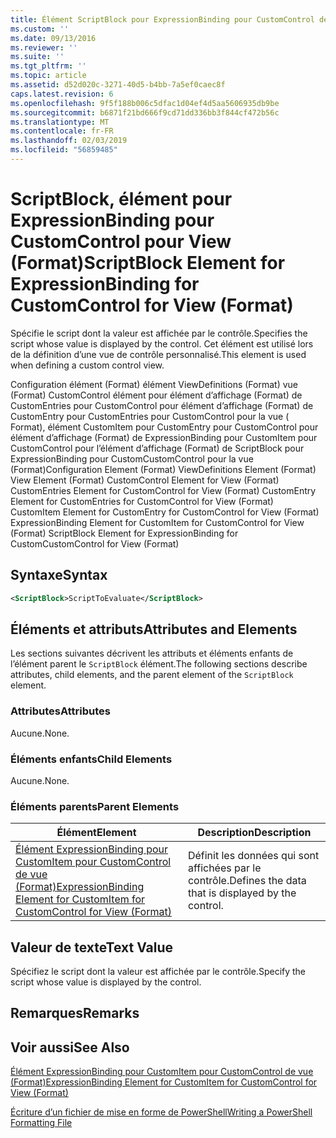 ```yaml
---
title: Élément ScriptBlock pour ExpressionBinding pour CustomControl de vue (Format) | Microsoft Docs
ms.custom: ''
ms.date: 09/13/2016
ms.reviewer: ''
ms.suite: ''
ms.tgt_pltfrm: ''
ms.topic: article
ms.assetid: d52d020c-3271-40d5-b4bb-7a5ef0caec8f
caps.latest.revision: 6
ms.openlocfilehash: 9f5f188b006c5dfac1d04ef4d5aa5606935db9be
ms.sourcegitcommit: b6871f21bd666f9cd71dd336bb3f844cf472b56c
ms.translationtype: MT
ms.contentlocale: fr-FR
ms.lasthandoff: 02/03/2019
ms.locfileid: "56859485"
---
```

# <a name="scriptblock-element-for-expressionbinding-for-customcontrol-for-view-format"></a><span data-ttu-id="85151-102">ScriptBlock, élément pour ExpressionBinding pour CustomControl pour View (Format)</span><span class="sxs-lookup"><span data-stu-id="85151-102">ScriptBlock Element for ExpressionBinding for CustomControl for View (Format)</span></span>

<span data-ttu-id="85151-103">Spécifie le script dont la valeur est affichée par le contrôle.</span><span class="sxs-lookup"><span data-stu-id="85151-103">Specifies the script whose value is displayed by the control.</span></span> <span data-ttu-id="85151-104">Cet élément est utilisé lors de la définition d’une vue de contrôle personnalisé.</span><span class="sxs-lookup"><span data-stu-id="85151-104">This element is used when defining a custom control view.</span></span>

<span data-ttu-id="85151-105">Configuration élément (Format) élément ViewDefinitions (Format) vue (Format) CustomControl élément pour élément d’affichage (Format) de CustomEntries pour CustomControl pour élément d’affichage (Format) de CustomEntry pour CustomEntries pour CustomControl pour la vue ( Format), élément CustomItem pour CustomEntry pour CustomControl pour élément d’affichage (Format) de ExpressionBinding pour CustomItem pour CustomControl pour l’élément d’affichage (Format) de ScriptBlock pour ExpressionBinding pour CustomCustomControl pour la vue (Format)</span><span class="sxs-lookup"><span data-stu-id="85151-105">Configuration Element (Format) ViewDefinitions Element (Format) View Element (Format) CustomControl Element for View (Format) CustomEntries Element for CustomControl for View (Format) CustomEntry Element for CustomEntries for CustomControl for View (Format) CustomItem Element for CustomEntry for CustomControl for View (Format) ExpressionBinding Element for CustomItem for CustomControl for View (Format) ScriptBlock Element for ExpressionBinding for CustomCustomControl for View (Format)</span></span>

## <a name="syntax"></a><span data-ttu-id="85151-106">Syntaxe</span><span class="sxs-lookup"><span data-stu-id="85151-106">Syntax</span></span>

```xml
<ScriptBlock>ScriptToEvaluate</ScriptBlock>
```

## <a name="attributes-and-elements"></a><span data-ttu-id="85151-107">Éléments et attributs</span><span class="sxs-lookup"><span data-stu-id="85151-107">Attributes and Elements</span></span>

<span data-ttu-id="85151-108">Les sections suivantes décrivent les attributs et éléments enfants de l’élément parent le `ScriptBlock` élément.</span><span class="sxs-lookup"><span data-stu-id="85151-108">The following sections describe attributes, child elements, and the parent element of the `ScriptBlock` element.</span></span>

### <a name="attributes"></a><span data-ttu-id="85151-109">Attributes</span><span class="sxs-lookup"><span data-stu-id="85151-109">Attributes</span></span>

<span data-ttu-id="85151-110">Aucune.</span><span class="sxs-lookup"><span data-stu-id="85151-110">None.</span></span>

### <a name="child-elements"></a><span data-ttu-id="85151-111">Éléments enfants</span><span class="sxs-lookup"><span data-stu-id="85151-111">Child Elements</span></span>

<span data-ttu-id="85151-112">Aucune.</span><span class="sxs-lookup"><span data-stu-id="85151-112">None.</span></span>

### <a name="parent-elements"></a><span data-ttu-id="85151-113">Éléments parents</span><span class="sxs-lookup"><span data-stu-id="85151-113">Parent Elements</span></span>

|<span data-ttu-id="85151-114">Élément</span><span class="sxs-lookup"><span data-stu-id="85151-114">Element</span></span>|<span data-ttu-id="85151-115">Description</span><span class="sxs-lookup"><span data-stu-id="85151-115">Description</span></span>|
|-------------|-----------------|
|[<span data-ttu-id="85151-116">Élément ExpressionBinding pour CustomItem pour CustomControl de vue (Format)</span><span class="sxs-lookup"><span data-stu-id="85151-116">ExpressionBinding Element for CustomItem for CustomControl for View (Format)</span></span>](./expressionbinding-element-for-customitem-for-customcontrol-for-view-format.md)|<span data-ttu-id="85151-117">Définit les données qui sont affichées par le contrôle.</span><span class="sxs-lookup"><span data-stu-id="85151-117">Defines the data that is displayed by the control.</span></span>|

## <a name="text-value"></a><span data-ttu-id="85151-118">Valeur de texte</span><span class="sxs-lookup"><span data-stu-id="85151-118">Text Value</span></span>

<span data-ttu-id="85151-119">Spécifiez le script dont la valeur est affichée par le contrôle.</span><span class="sxs-lookup"><span data-stu-id="85151-119">Specify the script whose value is displayed by the control.</span></span>

## <a name="remarks"></a><span data-ttu-id="85151-120">Remarques</span><span class="sxs-lookup"><span data-stu-id="85151-120">Remarks</span></span>

## <a name="see-also"></a><span data-ttu-id="85151-121">Voir aussi</span><span class="sxs-lookup"><span data-stu-id="85151-121">See Also</span></span>

[<span data-ttu-id="85151-122">Élément ExpressionBinding pour CustomItem pour CustomControl de vue (Format)</span><span class="sxs-lookup"><span data-stu-id="85151-122">ExpressionBinding Element for CustomItem for CustomControl for View (Format)</span></span>](./expressionbinding-element-for-customitem-for-customcontrol-for-view-format.md)

[<span data-ttu-id="85151-123">Écriture d’un fichier de mise en forme de PowerShell</span><span class="sxs-lookup"><span data-stu-id="85151-123">Writing a PowerShell Formatting File</span></span>](./writing-a-powershell-formatting-file.md)
